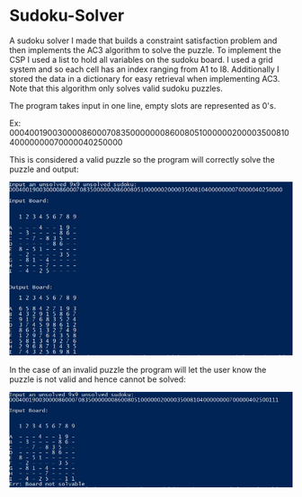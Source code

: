 # Sudoku-Solver

A sudoku solver I made that builds a constraint satisfaction problem and then implements the AC3 algorithm to solve the puzzle. To implement the CSP I used a list to hold all variables on the sudoku board. I used a grid system and so each cell has an index ranging from A1 to I8. Additionally I stored the data in a dictionary for easy retrieval when implementing AC3. Note that this algorithm only solves valid sudoku puzzles.

The program takes input in one line, empty slots are represented as 0's.

Ex: 000400190030000860007083500000008600805100000020000350081040000000070000040250000

This is considered a valid puzzle so the program will correctly solve the puzzle and output:

![Example Of Valid Solved Puzzle](https://github.com/aayush4249/Sudoku-Solver/blob/master/Valid.jpg)



In the case of an invalid puzzle the program will let the user know the puzzle is not valid and hence cannot be solved:

![Example of Unsolveable Invalid Puzzle](https://github.com/aayush4249/Sudoku-Solver/blob/master/Invalid.jpg)

